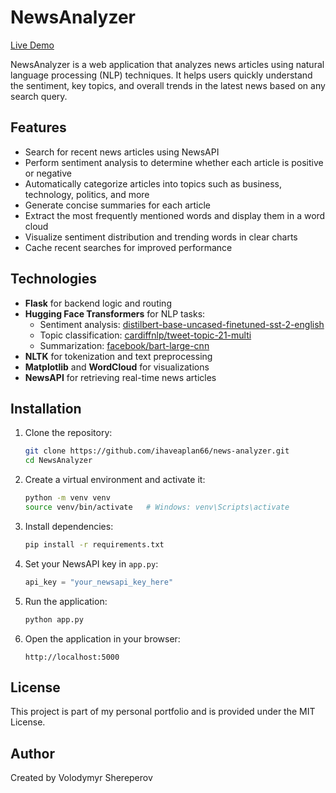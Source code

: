 # NewsAnalyzer

[Live Demo](https://huggingface.co/spaces/YOUR_USERNAME/NewsAnalyzer)

NewsAnalyzer is a web application that analyzes news articles using natural language processing (NLP) techniques. It helps users quickly understand the sentiment, key topics, and overall trends in the latest news based on any search query.

## Features

- Search for recent news articles using NewsAPI
- Perform sentiment analysis to determine whether each article is positive or negative
- Automatically categorize articles into topics such as business, technology, politics, and more
- Generate concise summaries for each article
- Extract the most frequently mentioned words and display them in a word cloud
- Visualize sentiment distribution and trending words in clear charts
- Cache recent searches for improved performance

## Technologies

- **Flask** for backend logic and routing
- **Hugging Face Transformers** for NLP tasks:
    - Sentiment analysis: [distilbert-base-uncased-finetuned-sst-2-english](https://huggingface.co/distilbert-base-uncased-finetuned-sst-2-english)
    - Topic classification: [cardiffnlp/tweet-topic-21-multi](https://huggingface.co/cardiffnlp/tweet-topic-21-multi)
    - Summarization: [facebook/bart-large-cnn](https://huggingface.co/facebook/bart-large-cnn)
- **NLTK** for tokenization and text preprocessing
- **Matplotlib** and **WordCloud** for visualizations
- **NewsAPI** for retrieving real-time news articles

## Installation

1. Clone the repository:
    ```bash
    git clone https://github.com/ihaveaplan66/news-analyzer.git
    cd NewsAnalyzer
    ```

2. Create a virtual environment and activate it:
    ```bash
    python -m venv venv
    source venv/bin/activate   # Windows: venv\Scripts\activate
    ```

3. Install dependencies:
    ```bash
    pip install -r requirements.txt
    ```

4. Set your NewsAPI key in `app.py`:
    ```python
    api_key = "your_newsapi_key_here"
    ```

5. Run the application:
    ```bash
    python app.py
    ```

6. Open the application in your browser:
    ```
    http://localhost:5000
    ```

## License

This project is part of my personal portfolio and is provided under the MIT License.

## Author

Created by Volodymyr Shereperov
